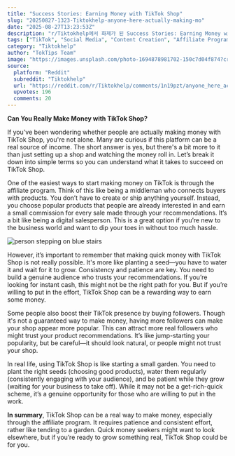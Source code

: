 ```yaml
---
title: "Success Stories: Earning Money with TikTok Shop"
slug: "20250827-1323-Tiktokhelp-anyone-here-actually-making-mo"
date: "2025-08-27T13:23:53Z"
description: "r/Tiktokhelp에서 화제가 된 Success Stories: Earning Money with TikTok Shop에 대한 깊이 있는 분석과 인사이트"
tags: ["TikTok", "Social Media", "Content Creation", "Affiliate Program"]
category: "Tiktokhelp"
author: "TokTips Team"
image: "https://images.unsplash.com/photo-1694878981702-150c7d04f874?crop=entropy&cs=tinysrgb&fit=max&fm=jpg&ixid=M3w3OTU0NDF8MHwxfHNlYXJjaHwzNnx8dGlrdG9rfGVufDF8MHx8fDE3NTYzMDEwMjZ8MA&ixlib=rb-4.1.0&q=80&w=1080"
source:
  platform: "Reddit"
  subreddit: "Tiktokhelp"
  url: "https://reddit.com/r/Tiktokhelp/comments/1n19pzt/anyone_here_actually_making_money_with_tiktok_shop/"
  upvotes: 196
  comments: 20
---
```


**Can You Really Make Money with TikTok Shop?**

If you've been wondering whether people are actually making money with TikTok Shop, you're not alone. Many are curious if this platform can be a real source of income. The short answer is yes, but there's a bit more to it than just setting up a shop and watching the money roll in. Let’s break it down into simple terms so you can understand what it takes to succeed on TikTok Shop.

One of the easiest ways to start making money on TikTok is through the affiliate program. Think of this like being a middleman who connects buyers with products. You don’t have to create or ship anything yourself. Instead, you choose popular products that people are already interested in and earn a small commission for every sale made through your recommendations. It’s a bit like being a digital salesperson. This is a great option if you’re new to the business world and want to dip your toes in without too much hassle.

![person stepping on blue stairs](https://images.unsplash.com/photo-1448387473223-5c37445527e7?crop=entropy&cs=tinysrgb&fit=max&fm=jpg&ixid=M3w3OTU0NDF8MHwxfHNlYXJjaHwyNXx8c3VjY2Vzc3xlbnwxfDB8fHwxNzU2MzAxMDI3fDA&ixlib=rb-4.1.0&q=80&w=1080)

However, it’s important to remember that making quick money with TikTok Shop is not really possible. It's more like planting a seed—you have to water it and wait for it to grow. Consistency and patience are key. You need to build a genuine audience who trusts your recommendations. If you’re looking for instant cash, this might not be the right path for you. But if you’re willing to put in the effort, TikTok Shop can be a rewarding way to earn some money.

Some people also boost their TikTok presence by buying followers. Though it's not a guaranteed way to make money, having more followers can make your shop appear more popular. This can attract more real followers who might trust your product recommendations. It’s like jump-starting your popularity, but be careful—it should look natural, or people might not trust your shop.

In real life, using TikTok Shop is like starting a small garden. You need to plant the right seeds (choosing good products), water them regularly (consistently engaging with your audience), and be patient while they grow (waiting for your business to take off). While it may not be a get-rich-quick scheme, it’s a genuine opportunity for those who are willing to put in the work.

**In summary**, TikTok Shop can be a real way to make money, especially through the affiliate program. It requires patience and consistent effort, rather like tending to a garden. Quick money seekers might want to look elsewhere, but if you’re ready to grow something real, TikTok Shop could be for you.